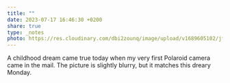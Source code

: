 ```yaml
---
title: ""
date: 2023-07-17 16:46:30 +0200
share: true
type: _notes
photo: https://res.cloudinary.com/dbi2zounq/image/upload/v1689605102/jfedctqreximibglotmu.jpg
---
```

A childhood dream came true today when my very first Polaroid camera came in the mail. The picture is slightly blurry, but it matches this dreary Monday. 
